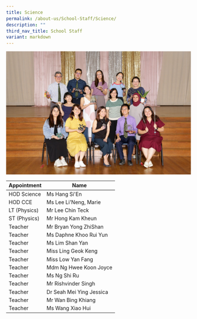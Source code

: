 ```yaml
---
title: Science
permalink: /about-us/School-Staff/Science/
description: ""
third_nav_title: School Staff
variant: markdown
---
```

![](/images/Dept%20Photo/SCIENCE_DEPARTMENT_2802_FORMAL.jpg)


| Appointment | Name | 
| -------- | -------- | 
| HOD Science    | Ms Hang Si'En   |  
| HOD CCE     | Ms Lee Li'Neng, Marie    | 
| LT  (Physics)    | Mr Lee Chin Teck    | 
| ST (Physics)     | Mr Hong Kam Kheun     | 
| Teacher     | Mr Bryan Yong ZhiShan     | 
| Teacher     | Ms Daphne Khoo Rui Yun    | 
| Teacher     | Ms Lim Shan Yan   | 
| Teacher     | Miss Ling Geok Keng    | 
| Teacher     | Miss Low Yan Fang    |
| Teacher     | Mdm Ng Hwee Koon Joyce    |
| Teacher     | Ms Ng Shi Ru    |
| Teacher     | Mr Rishvinder Singh    |
| Teacher     | Dr Seah Mei Ying Jessica    |
| Teacher     | Mr Wan Bing Khiang    |
| Teacher     | Ms Wang Xiao Hui     |